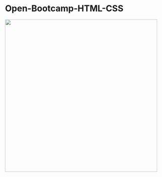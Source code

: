 # Open-Bootcamp-HTML-CSS

<img src="https://vlctesting.es/wp-content/uploads/2022/08/Open-Bootcamp.png" width="500" height="500">

